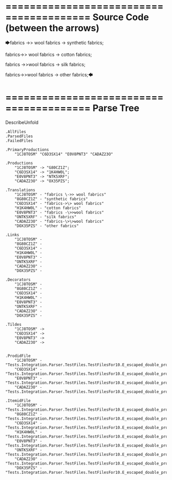 ========================================
Source Code (between the arrows)
========================================

🡆fabrics \->> wool fabrics ->
	synthetic fabrics;

fabrics->\> wool fabrics ->
	cotton fabrics;

fabrics -\>>wool fabrics ->
	silk fabrics;

fabrics-\>\>wool fabrics ->
	other fabrics;🡄

========================================
Parse Tree
========================================
DescribeUnfold

    .AllFiles
    .ParsedFiles
    .FailedFiles

    .PrimaryProductions
        "1CJ8TOSM" "C6D3SX14" "E0V8PNT3" "CADAZ23O" 

    .Productions
        "1CJ8TOSM" -> "G80CZ1Z";
        "C6D3SX14" -> "1K4HW0L";
        "E0V8PNT3" -> "NTK5XRF";
        "CADAZ23O" -> "OX35PZS";

    .Translations
        "1CJ8TOSM" - "fabrics \->> wool fabrics"
        "8G80CZ1Z" - "synthetic fabrics"
        "C6D3SX14" - "fabrics->\> wool fabrics"
        "H1K4HW0L" - "cotton fabrics"
        "E0V8PNT3" - "fabrics -\>>wool fabrics"
        "ONTK5XRF" - "silk fabrics"
        "CADAZ23O" - "fabrics-\>\>wool fabrics"
        "DOX35PZS" - "other fabrics"

    .Links
        "1CJ8TOSM" - 
        "8G80CZ1Z" - 
        "C6D3SX14" - 
        "H1K4HW0L" - 
        "E0V8PNT3" - 
        "ONTK5XRF" - 
        "CADAZ23O" - 
        "DOX35PZS" - 

    .Decorators
        "1CJ8TOSM" - 
        "8G80CZ1Z" - 
        "C6D3SX14" - 
        "H1K4HW0L" - 
        "E0V8PNT3" - 
        "ONTK5XRF" - 
        "CADAZ23O" - 
        "DOX35PZS" - 

    .Tildes
        "1CJ8TOSM" -> 
        "C6D3SX14" -> 
        "E0V8PNT3" -> 
        "CADAZ23O" -> 


    .ProdidFile
        "1CJ8TOSM" - "Tests.Integration.Parser.TestFiles.TestFilesFor10.E_escaped_double_producers.ds"
        "C6D3SX14" - "Tests.Integration.Parser.TestFiles.TestFilesFor10.E_escaped_double_producers.ds"
        "E0V8PNT3" - "Tests.Integration.Parser.TestFiles.TestFilesFor10.E_escaped_double_producers.ds"
        "CADAZ23O" - "Tests.Integration.Parser.TestFiles.TestFilesFor10.E_escaped_double_producers.ds"

    .ItemidFile
        "1CJ8TOSM" - "Tests.Integration.Parser.TestFiles.TestFilesFor10.E_escaped_double_producers.ds"
        "8G80CZ1Z" - "Tests.Integration.Parser.TestFiles.TestFilesFor10.E_escaped_double_producers.ds"
        "C6D3SX14" - "Tests.Integration.Parser.TestFiles.TestFilesFor10.E_escaped_double_producers.ds"
        "H1K4HW0L" - "Tests.Integration.Parser.TestFiles.TestFilesFor10.E_escaped_double_producers.ds"
        "E0V8PNT3" - "Tests.Integration.Parser.TestFiles.TestFilesFor10.E_escaped_double_producers.ds"
        "ONTK5XRF" - "Tests.Integration.Parser.TestFiles.TestFilesFor10.E_escaped_double_producers.ds"
        "CADAZ23O" - "Tests.Integration.Parser.TestFiles.TestFilesFor10.E_escaped_double_producers.ds"
        "DOX35PZS" - "Tests.Integration.Parser.TestFiles.TestFilesFor10.E_escaped_double_producers.ds"

